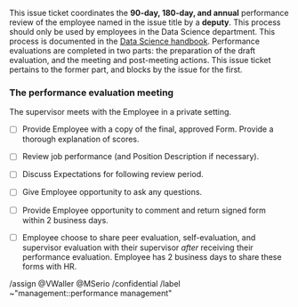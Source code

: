 This issue ticket coordinates the **90-day, 180-day, and annual** performance review of the employee named in the issue title by a **deputy**. This process should only be used by employees in the Data Science department. This process is documented in the [Data Science handbook](https://datascience.cookcountyassessor.com/wiki/handbook/handbook.md#performance-review). Performance evaluations are completed in two parts: the preparation of the draft evaluation, and the meeting and post-meeting actions. This issue ticket pertains to the former part, and blocks by the issue for the first. 

### The performance evaluation meeting

The supervisor meets with the Employee in a private setting. 

- [ ] Provide Employee with a copy of the final, approved Form. Provide a thorough explanation of scores.
- [ ] Review job performance (and Position Description if necessary).
- [ ] Discuss Expectations for following review period.
- [ ] Give Employee opportunity to ask any questions.
- [ ] Provide Employee opportunity to comment and return signed form within 2 business days.

- [ ]  Employee choose to share peer evaluation, self-evaluation, and supervisor evaluation with their supervisor _after_ receiving their performance evaluation. Employee has 2 business days to share these forms with HR.

/assign @VWaller @MSerio 
/confidential 
/label ~"management::performance management" 
